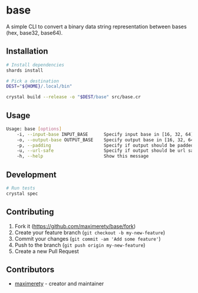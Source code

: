 # base

A simple CLI to convert a binary data string representation between bases (hex, base32, base64).

## Installation

```bash
# Install dependencies
shards install

# Pick a destination
DEST="${HOME}/.local/bin"

crystal build --release -o "$DEST/base" src/base.cr
```

## Usage

```bash
Usage: base [options]
    -i, --input-base INPUT_BASE      Specify input base in [16, 32, 64]
    -o, --output-base OUTPUT_BASE    Specify output base in [16, 32, 64]
    -p, --padding                    Specify if output should be padded
    -u, --url-safe                   Specify if output should be url safe
    -h, --help                       Show this message
```

## Development

```bash
# Run tests
crystal spec
```

## Contributing

1. Fork it (<https://github.com/maximerety/base/fork>)
2. Create your feature branch (`git checkout -b my-new-feature`)
3. Commit your changes (`git commit -am 'Add some feature'`)
4. Push to the branch (`git push origin my-new-feature`)
5. Create a new Pull Request

## Contributors

- [maximerety](https://github.com/maximerety) - creator and maintainer
